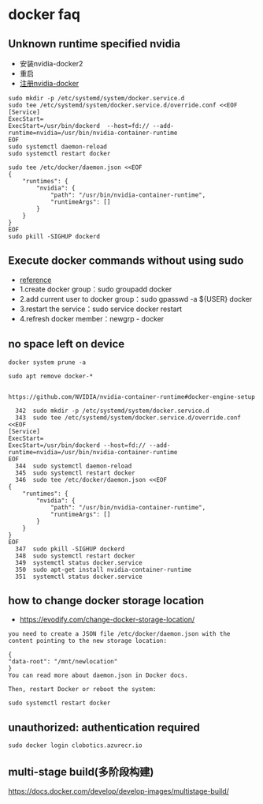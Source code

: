 # docker faq

## Unknown runtime specified nvidia
- 安装nvidia-docker2
- 重启
- [注册nvidia-docker](http://keep.01ue.com/?pi=409461&_a=app&_c=index&_m=p)
```
sudo mkdir -p /etc/systemd/system/docker.service.d
sudo tee /etc/systemd/system/docker.service.d/override.conf <<EOF
[Service]
ExecStart=
ExecStart=/usr/bin/dockerd  --host=fd:// --add-runtime=nvidia=/usr/bin/nvidia-container-runtime
EOF
sudo systemctl daemon-reload
sudo systemctl restart docker

sudo tee /etc/docker/daemon.json <<EOF
{
    "runtimes": {
        "nvidia": {
            "path": "/usr/bin/nvidia-container-runtime",
            "runtimeArgs": []
        }
    }
}
EOF
sudo pkill -SIGHUP dockerd
```

## Execute docker commands without using sudo 
- [reference](https://blog.csdn.net/Best_fish/article/details/83549435)
- 1.create docker group：sudo groupadd docker
- 2.add current user to docker group：sudo gpasswd -a ${USER} docker
- 3.restart the service：sudo service docker restart
- 4.refresh docker member：newgrp - docker

## no space left on device
```
docker system prune -a
```



```
sudo apt remove docker-*


https://github.com/NVIDIA/nvidia-container-runtime#docker-engine-setup

  342  sudo mkdir -p /etc/systemd/system/docker.service.d
  343  sudo tee /etc/systemd/system/docker.service.d/override.conf <<EOF
[Service]
ExecStart=
ExecStart=/usr/bin/dockerd --host=fd:// --add-runtime=nvidia=/usr/bin/nvidia-container-runtime
EOF
  344  sudo systemctl daemon-reload
  345  sudo systemctl restart docker
  346  sudo tee /etc/docker/daemon.json <<EOF
{
    "runtimes": {
        "nvidia": {
            "path": "/usr/bin/nvidia-container-runtime",
            "runtimeArgs": []
        }
    }
}
EOF
  347  sudo pkill -SIGHUP dockerd
  348  sudo systemctl restart docker
  349  systemctl status docker.service
  350  sudo apt-get install nvidia-container-runtime
  351  systemctl status docker.service
```

## how to change docker storage location
- https://evodify.com/change-docker-storage-location/

```
you need to create a JSON file /etc/docker/daemon.json with the content pointing to the new storage location:

{
"data-root": "/mnt/newlocation"
}
You can read more about daemon.json in Docker docs.

Then, restart Docker or reboot the system:

sudo systemctl restart docker
```

## unauthorized: authentication required
```
sudo docker login clobotics.azurecr.io 
```

## multi-stage build(多阶段构建)
https://docs.docker.com/develop/develop-images/multistage-build/
